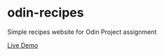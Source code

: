 # odin-recipes
Simple recipes website for Odin Project assignment

[Live Demo](https://victorfal.github.io/odin-recipes/)
